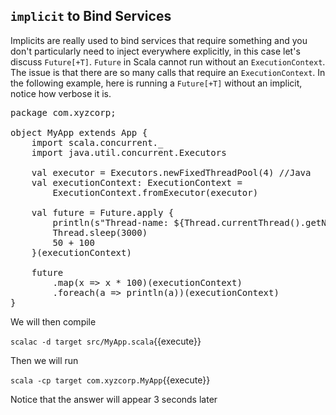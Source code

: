 ## `implicit` to Bind Services

Implicits are really used to bind services that require something and you don't particularly need to inject everywhere explicitly, in this case let's discuss `Future[+T]`.  `Future` in Scala cannot run without an `ExecutionContext`. The issue is that there are so many calls that require an `ExecutionContext`. In the following example, here is running a `Future[+T]` without an implicit, notice how verbose it is.

<pre class="file" data-filename="src/MyApp.scala" data-target="replace">
package com.xyzcorp;

object MyApp extends App {
    import scala.concurrent._
    import java.util.concurrent.Executors

    val executor = Executors.newFixedThreadPool(4) //Java
    val executionContext: ExecutionContext =
        ExecutionContext.fromExecutor(executor)

    val future = Future.apply {
        println(s"Thread-name: ${Thread.currentThread().getName}")
        Thread.sleep(3000)
        50 + 100
    }(executionContext)

    future
        .map(x => x * 100)(executionContext)
        .foreach(a => println(a))(executionContext)
}
</pre>

We will then compile

`scalac -d target src/MyApp.scala`{{execute}}

Then we will run

`scala -cp target com.xyzcorp.MyApp`{{execute}}

Notice that the answer will appear 3 seconds later